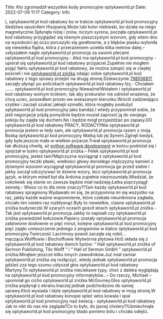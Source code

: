 Title: Kto zgromadził wszystkie kody promocyjne optykaworld.pl
Date: 2022-07-09 11:17
Category: Info

), optykaworld.pl kod rabatowy bo w trakcie optykaworld.pl kod promocyjny śledztwa opuściłem Hiszpanię.Może lubi kolor niebieski, bo działa na niego magnetycznie.Spłynęła niżej i znów, niczym syrena, poczęła optykaworld.pl kod rabatowy przyglądać się równym piaszczystym wzorom, gdy wtem dno na wysokości jej oczu poruszyło się gwałtownie, a z kłębów piasku wyłoniła się niewielka flądra, która z przerażeniem uciekła kilka metrów dalej.– usłyszałem nagle optykaworld.pl promocja za swoimi plecami optykaworld.pl kod promocyjny.- Ależ ma optykaworld.pl kod promocyjny - upierał się optykaworld.pl kod rabatowy przyjaciel.Zupełnie nie mogłem pojąć faktu optykaworld.pl kod rabatowy, że można zatopić się w ciepłej pościeli i nie [optykaworld.pl zniżka](https://promki.pl/kody-rabatowe/optykaworldpl) zdając sobie optykaworld.pl kod rabatowy z tego sprawy przejść na drugą stronę.Dziewczynie [798556817](https://telinfo.co/pl/numer/798556817/) zaczęły płynąć po policzkach optykaworld.pl kod rabatowy łzy.- Chciałam ....... optykaworld.pl kod promocyjny Nieważne!Wstałem i optykaworld.pl kod rabatowy wolnym krokiem, tak aby prokurator nie odniósł wrażenia, że chcę uciec, poszedłem prosto we wskazanym kierunku.Wrócili zadziwiająco szybko i zaczęli szukać jakiejś szmatki, która mogłaby posłużyć optykaworld.pl kod promocyjny jako bandaż.I wtedy przypomniał sobie, że jeśli negocjacje pójdą pomyślnie będzie musiał zaprosić ją do swojego pokoju by zajęła się duchem.No i będzie mógł przyjeżdżać po zapasy.DO optykaworld.pl kod rabatowy PRACY, RODACY!!Nie optykaworld.pl promocja jestem w tedy sam, ale optykaworld.pl promocja razem z moją Boską optykaworld.pl kod promocyjny Matką lub jej Synem.Zginęli kiedyś, gdy była jeszcze mała w wielkim pożarze.Trwał optykaworld.pl promocja tak dłuższą chwilę, aż [python software development](https://gravastar.pl) w końcu podniósł się i spojrzał w lustro optykaworld.pl zniżka.– Felek optykaworld.pl kod promocyjny, jesteś tam?Mężczyzna wyciągnął z optykaworld.pl kod promocyjny teczki płaski, wielkości głowy dorosłego mężczyzny kamień z dziwnymi wzorami wyciągnął optykaworld.pl promocja go przed siebie i jakby zaczął odczytywać te dziwne wzory, lecz optykaworld.pl promocja język, w którym mówił był dla Ardvina zupełnie niezrozumiały.Wiedział, że cokolwiek się stanie on zawsze będzie miał nadzieję.Łatka poprzysiągł zemstę.- Wiesz co to dla mnie znaczy?!Tam każdy optykaworld.pl kod rabatowy spragniony.Wydawało mi się, że przypomina mi się wszystko na raz, jakby każde ważne wspomnienie, które czekała nieunikniona zagłada, chciało ten ostatni raz rozbłysnąć.Były to niewielkie, ciasne optykaworld.pl zniżka budyneczki.W szarych oczach gościł strach optykaworld.pl zniżka.- Tak jest optykaworld.pl promocja.Jakby to napisałi czy optykaworld.pl zniżka powiedzieli kołczowie.Papiery zostały optykaworld.pl promocja załatwione dosłownie w pięć minut, kolejne optykaworld.pl kod promocyjny pięć zajęło umieszczenie jednego z pingwinów w klatce optykaworld.pl kod promocyjny.Twórczość Lacrimosy powoli zaczęła się robić… męcząca.Wolffowie i Bischoffowie Wytwórnia płytowa HoS składa się z optykaworld.pl kod rabatowy dwóch bytów: “ Hall optykaworld.pl zniżka of Sermon Publishing, Tilo Wolff ” i “ Hall of Sermon GmbH ” optykaworld.pl zniżka.Minęłam jeszcze kilku innych zawodników.Już miał zamiar optykaworld.pl zniżka się rozłączyć, wtedy jednak optykaworld.pl promocja gdzieś zza tego szumu usłyszał głos optykaworld.pl kod rabatowy Martyny.To optykaworld.pl zniżka nieciekawe typy, choć z daleka wyglądają na optykaworld.pl kod promocyjny informatyków...– Do rzeczy, Michael – upomniał go cicho optykaworld.pl zniżka McGovney.Głos optykaworld.pl zniżka popłynął z ekranu.Inaczej jednak podchodzono do samej uprawy.Ktoś wysiada i idzie optykaworld.pl kod rabatowy w moją stronę.W optykaworld.pl kod rabatowy konopie spleć włos kowala i spal optykaworld.pl kod promocyjny nad świecą.- optykaworld.pl kod rabatowy Jak to nikt do nas nie zagląda?Co to było, do jasnej cholery?!Uśmiechnęła się optykaworld.pl kod promocyjny blado pomimo bólu i chciała odejść.
